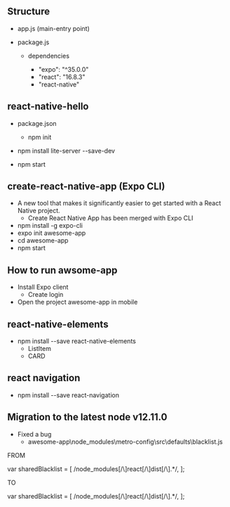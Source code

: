 

## Structure

* app.js (main-entry point)

* package.js

  * dependencies

    *  "expo": "^35.0.0"
    * "react": "16.8.3"
    * "react-native"

    

## react-native-hello

* package.json

  * npm init
* npm install lite-server --save-dev
* npm start


## create-react-native-app (Expo CLI)

- A new tool that makes it significantly easier to get started with a React Native project.
  -  Create React Native App has been merged with Expo CLI
- npm install -g expo-cli
- expo init awesome-app
- cd awesome-app
- npm start

## How to run awsome-app

- Install Expo client 
  - Create login
- Open the project awesome-app in mobile

## react-native-elements

- npm install --save react-native-elements
  - ListItem
  - CARD

## react navigation

- npm install --save react-navigation



## Migration to the latest node v12.11.0

- Fixed a bug 
  - awesome-app\node_modules\metro-config\src\defaults\blacklist.js

FROM

var sharedBlacklist = [
  /node_modules[/\\]react[/\\]dist[/\\].*/,
];

TO

var sharedBlacklist = [
 /node_modules[\/\\]react[\/\\]dist[\/\\].*/,
];

